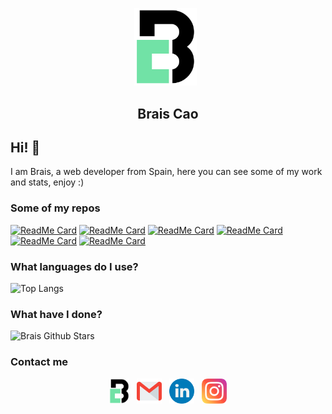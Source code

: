 <p align="center">
 <a href = "https://www.braiscao.dev"/><img src='https://github.com/BraisC/BraisC/blob/main/icons/myweb.png?raw=true' alt='my-site' width="100px"></a>&nbsp;&nbsp;
 <h2 align="center">Brais Cao</h2>
</p>

## Hi! 👋

I am Brais, a web developer from Spain, here you can see some of my work and stats, enjoy :)

### Some of my repos

[![ReadMe Card](https://github-readme-stats.vercel.app/api/pin/?username=braisc&repo=tvdb-react)](https://github.com/BraisC/tvdb-react)
[![ReadMe Card](https://github-readme-stats.vercel.app/api/pin/?username=braisc&repo=braiscao.dev)](https://github.com/BraisC/braiscao.dev)
[![ReadMe Card](https://github-readme-stats.vercel.app/api/pin/?username=braisc&repo=Marvel-database)](https://github.com/BraisC/Marvel-database)
[![ReadMe Card](https://github-readme-stats.vercel.app/api/pin/?username=braisc&repo=Natours)](https://github.com/BraisC/Natours)
[![ReadMe Card](https://github-readme-stats.vercel.app/api/pin/?username=braisc&repo=Kinda-Monokai-Dark)](https://github.com/BraisC/Kinda-Monokai-Dark)
[![ReadMe Card](https://github-readme-stats.vercel.app/api/pin/?username=braisc&repo=eslint-config)](https://github.com/BraisC/eslint-config)

### What languages do I use?

![Top Langs](https://github-readme-stats.vercel.app/api/top-langs/?username=BraisC&layout=compact&langs_count=6&exclude_repo=Trillo,Natours,Javascript30)

### What have I done?

![Brais Github Stars](https://github-readme-stats.vercel.app/api?username=BraisC&count_private=true)

### Contact me

<p align="center">
<a href = "https://www.braiscao.dev"/><img src='https://github.com/BraisC/BraisC/blob/main/icons/myweb.png?raw=true' alt='instagram' height='40'></a>&nbsp;&nbsp;
<a href = "mailto:braiscao.dev@gmail.com"><img src='https://github.com/BraisC/BraisC/blob/main/icons/gmail.png?raw=true' alt='gmail' height='40'></a>&nbsp;&nbsp;
<a href = "https://www.linkedin.com/in/brais-cao-gonzalez/?locale=en_US" /><img src='https://github.com/BraisC/BraisC/blob/main/icons/linkedin.png?raw=true' alt='linkedin' height='40'></a>&nbsp;&nbsp;
<a href = "https://www.instagram.com/braiscao.dev/"/><img src='https://github.com/BraisC/BraisC/blob/main/icons/instagram.png?raw=true' alt='my-site' height='40'></a>
</p>
